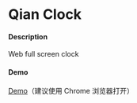 # Qian Clock

#### Description
Web full screen clock

#### Demo
[Demo](https://demo.qianchia.com/web/clock/)（建议使用 Chrome 浏览器打开）

